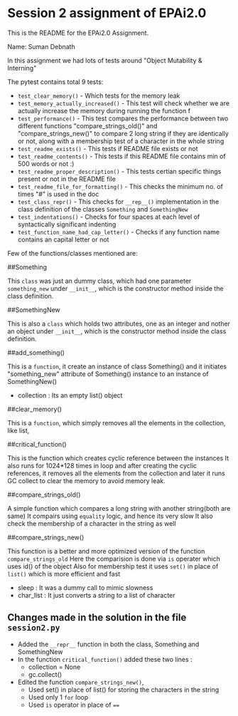 # Session 2 assignment of EPAi2.0

This is the README for the EPAi2.0 Assignment. 

Name: Suman Debnath 

In this assignment we had lots of tests around "Object Mutability & Interning"

The pytest contains total 9 tests:

- `test_clear_memory()` - Which tests for the memory leak 
- `test_memory_actually_increased()` - This test will check whether we are actually increase the memory during running the function f
- `test_performance()` - This test compares the performance between two different functions "compare_strings_old()" and "compare_strings_new()" to compare 2 long string if they are identically or not, along with a membership test of a character in the whole string 
- `test_readme_exists()` - This tests if README file exists or not 
- `test_readme_contents()` - This tests if this README file contains min of 500 words or not :) 
- `test_readme_proper_description()` - This tests certian specific things present or not in the README file
- `test_readme_file_for_formatting()` - This checks the minimum no. of times "#" is used in the doc 
- `test_class_repr()` - This checks for `__rep__()` implementation in the class definition of the classes `Something` and `SomethingNew` 
- `test_indentations()` - Checks for four spaces at each level of syntactically significant indenting
- `test_function_name_had_cap_letter()` - Checks if any function name contains an capital letter or not

Few of the functions/classes mentioned are: 

##Something

This `class` was just an dummy class, which had one parameter `something_new` under `__init__`, which is the constructor method inside the class definition.

##SomethingNew

This is also a `class` which holds two attributes, one as an integer and nother an object under `__init__`, which is the constructor method inside the class definition. 

##add_something()

This is a `function`, it create an instance of class Something() and it initiates "something_new" attribute of Something() instance to an instance of SomethingNew()

- collection : Its an empty list() object

##clear_memory()

This is a `function`, which simply removes all the elements in the collection, like list, 

##critical_function()

This is the function which creates cyclic reference between the instances 
It also runs for 1024*128 times in loop and after creating the cyclic references, it removes all the elements from the collection  and later it runs GC collect to clear the memory to avoid memory leak. 


##compare_strings_old()

A simple function which compares a long string with another string(both are same) 
It compairs using `equality` logic, and hence its very slow 
It also check the membership of a character in the string as well

##compare_strings_new()

This function is a better and more optimized version of the function `compare_strings_old`
Here the comparision is done via `is` operater which uses id() of the object 
Also for membership test it uses `set()` in place of `list()` which is more efficient and fast

- sleep : It was a dummy call to mimic slowness
- char_list : It just converts a string to a list of character

## Changes made in the solution in the file `session2.py`

- Added the ``__repr__`` function in both the class, Something and SomethingNew
- In the function `critical_function()` added these two lines  : 
    - collection = None 
    - gc.collect()
- Edited the function `compare_strings_new()`, 
    - Used set() in place of list() for storing the characters in the string
    - Used only 1 `for` loop 
    - Used `is` operator in place of `==` 

